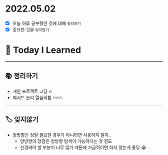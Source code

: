 # 2022.05.02

- [x]  오늘 하루 공부했던 것에 대해 `정리하기`
- [x]  중요한 것을 `잊지않기`

# 🚩 Today I Learned

---

## 📚 정리하기

- 개인 프로젝트 코딩 🔥
- 메서드 분리 열심히함 🔥🔥🔥

---

## 🏷 잊지않기

- 양방향은 정말 필요한 경우가 아니라면 사용하지 말자..
    - 양방향의 장점은 양방향 탐색이 가능하다는 것 정도
    - 신경써야 할 부분이 너무 많기 때문에 가급적이면 하지 않는게 좋당 😭